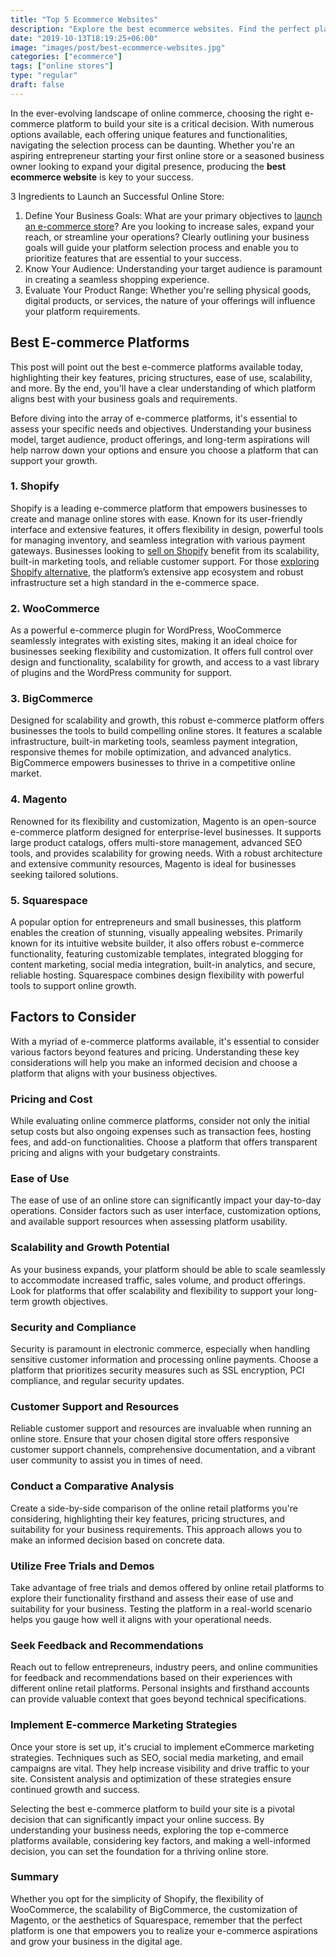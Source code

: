 ```yaml
---
title: "Top 5 Ecommerce Websites"
description: "Explore the best ecommerce websites. Find the perfect platform to launch, manage, and scale your online store with ease."
date: "2019-10-13T18:19:25+06:00"
image: "images/post/best-ecommerce-websites.jpg"
categories: ["ecommerce"]
tags: ["online stores"]
type: "regular"
draft: false
---
```


In the ever-evolving landscape of online commerce, choosing the right e-commerce platform to build your site is a critical decision. With numerous options available, each offering unique features and functionalities, navigating the selection process can be daunting. Whether you're an aspiring entrepreneur starting your first online store or a seasoned business owner looking to expand your digital presence, producing the **best ecommerce website** is key to your success.

3 Ingredients to Launch an Successful Online Store:

1. Define Your Business Goals: What are your primary objectives to [launch an e-commerce store](/blog/launch-an-ecommerce-store/)? Are you looking to increase sales, expand your reach, or streamline your operations? Clearly outlining your business goals will guide your platform selection process and enable you to prioritize features that are essential to your success.
2. Know Your Audience: Understanding your target audience is paramount in creating a seamless shopping experience.
3. Evaluate Your Product Range: Whether you're selling physical goods, digital products, or services, the nature of your offerings will influence your platform requirements.

## Best E-commerce Platforms

This post will point out the best e-commerce platforms available today, highlighting their key features, pricing structures, ease of use, scalability, and more. By the end, you'll have a clear understanding of which platform aligns best with your business goals and requirements.

Before diving into the array of e-commerce platforms, it's essential to assess your specific needs and objectives. Understanding your business model, target audience, product offerings, and long-term aspirations will help narrow down your options and ensure you choose a platform that can support your growth.

### 1. Shopify

Shopify is a leading e-commerce platform that empowers businesses to create and manage online stores with ease. Known for its user-friendly interface and extensive features, it offers flexibility in design, powerful tools for managing inventory, and seamless integration with various payment gateways. Businesses looking to [sell on Shopify](/blog/sell-on-shopify/) benefit from its scalability, built-in marketing tools, and reliable customer support. For those [exploring Shopify alternative](/blog/shopify-alternatives/), the platform’s extensive app ecosystem and robust infrastructure set a high standard in the e-commerce space.

### 2. WooCommerce

As a powerful e-commerce plugin for WordPress, WooCommerce seamlessly integrates with existing sites, making it an ideal choice for businesses seeking flexibility and customization. It offers full control over design and functionality, scalability for growth, and access to a vast library of plugins and the WordPress community for support.

### 3. BigCommerce

Designed for scalability and growth, this robust e-commerce platform offers businesses the tools to build compelling online stores. It features a scalable infrastructure, built-in marketing tools, seamless payment integration, responsive themes for mobile optimization, and advanced analytics. BigCommerce empowers businesses to thrive in a competitive online market.

### 4. Magento

Renowned for its flexibility and customization, Magento is an open-source e-commerce platform designed for enterprise-level businesses. It supports large product catalogs, offers multi-store management, advanced SEO tools, and provides scalability for growing needs. With a robust architecture and extensive community resources, Magento is ideal for businesses seeking tailored solutions.

### 5. Squarespace

A popular option for entrepreneurs and small businesses, this platform enables the creation of stunning, visually appealing websites. Primarily known for its intuitive website builder, it also offers robust e-commerce functionality, featuring customizable templates, integrated blogging for content marketing, social media integration, built-in analytics, and secure, reliable hosting. Squarespace combines design flexibility with powerful tools to support online growth.

## Factors to Consider

With a myriad of e-commerce platforms available, it's essential to consider various factors beyond features and pricing. Understanding these key considerations will help you make an informed decision and choose a platform that aligns with your business objectives.

### Pricing and Cost

While evaluating online commerce platforms, consider not only the initial setup costs but also ongoing expenses such as transaction fees, hosting fees, and add-on functionalities. Choose a platform that offers transparent pricing and aligns with your budgetary constraints.

### Ease of Use

The ease of use of an online store can significantly impact your day-to-day operations. Consider factors such as user interface, customization options, and available support resources when assessing platform usability.

### Scalability and Growth Potential

As your business expands, your platform should be able to scale seamlessly to accommodate increased traffic, sales volume, and product offerings. Look for platforms that offer scalability and flexibility to support your long-term growth objectives.

### Security and Compliance

Security is paramount in electronic commerce, especially when handling sensitive customer information and processing online payments. Choose a platform that prioritizes security measures such as SSL encryption, PCI compliance, and regular security updates.

### Customer Support and Resources

Reliable customer support and resources are invaluable when running an online store. Ensure that your chosen digital store offers responsive customer support channels, comprehensive documentation, and a vibrant user community to assist you in times of need.

### Conduct a Comparative Analysis

Create a side-by-side comparison of the online retail platforms you're considering, highlighting their key features, pricing structures, and suitability for your business requirements. This approach allows you to make an informed decision based on concrete data.

### Utilize Free Trials and Demos

Take advantage of free trials and demos offered by online retail platforms to explore their functionality firsthand and assess their ease of use and suitability for your business. Testing the platform in a real-world scenario helps you gauge how well it aligns with your operational needs.

### Seek Feedback and Recommendations

Reach out to fellow entrepreneurs, industry peers, and online communities for feedback and recommendations based on their experiences with different online retail platforms. Personal insights and firsthand accounts can provide valuable context that goes beyond technical specifications.

### Implement E-commerce Marketing Strategies

Once your store is set up, it's crucial to implement eCommerce marketing strategies. Techniques such as SEO, social media marketing, and email campaigns are vital. They help increase visibility and drive traffic to your site. Consistent analysis and optimization of these strategies ensure continued growth and success.

Selecting the best e-commerce platform to build your site is a pivotal decision that can significantly impact your online success. By understanding your business needs, exploring the top e-commerce platforms available, considering key factors, and making a well-informed decision, you can set the foundation for a thriving online store.

### Summary

Whether you opt for the simplicity of Shopify, the flexibility of WooCommerce, the scalability of BigCommerce, the customization of Magento, or the aesthetics of Squarespace, remember that the perfect platform is one that empowers you to realize your e-commerce aspirations and grow your business in the digital age.
